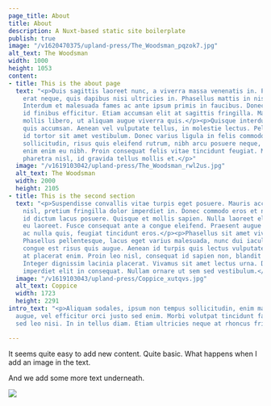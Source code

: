```yaml
---
page_title: About
title: About
description: A Nuxt-based static site boilerplate
publish: true
image: "/v1620470375/upland-press/The_Woodsman_pqzok7.jpg"
alt_text: The Woodsman
width: 1000
height: 1053
content:
- title: This is the about page
  text: "<p>Duis sagittis laoreet nunc, a viverra massa venenatis in. Praesent mattis
    erat neque, quis dapibus nisi ultricies in. Phasellus mattis in nisi ac feugiat.
    Interdum et malesuada fames ac ante ipsum primis in faucibus. Donec feugiat ligula
    id finibus efficitur. Etiam accumsan elit at sagittis fringilla. Mauris semper
    mollis libero, ut aliquam augue viverra quis.</p><p>Quisque interdum ornare eros
    quis accumsan. Aenean vel vulputate tellus, in molestie lectus. Pellentesque dapibus
    id tortor sit amet vestibulum. Donec varius ligula in felis commodo sodales. Morbi
    sollicitudin, risus quis eleifend rutrum, nibh arcu posuere neque, quis lobortis
    enim enim eu nibh. Proin consequat felis vitae tincidunt feugiat. Morbi tempus
    pharetra nisl, id gravida tellus mollis et.</p>"
  image: "/v1619103042/upland-press/The_Woodsman_rwl2us.jpg"
  alt_text: The Woodsman
  width: 2000
  height: 2105
- title: This is the second section
  text: "<p>Suspendisse convallis vitae turpis eget posuere. Mauris accumsan molestie
    nisl, pretium fringilla dolor imperdiet in. Donec commodo eros et nunc tristique,
    id dictum lacus posuere. Quisque et mollis sapien. Nulla laoreet elementum mauris
    eu laoreet. Fusce consequat ante a congue eleifend. Praesent augue mi, molestie
    ac nulla quis, feugiat tincidunt eros.</p><p>Phasellus sit amet viverra erat.
    Phasellus pellentesque, lacus eget varius malesuada, nunc dui iaculis nunc, sed
    congue est risus quis augue. Aenean id turpis quis lectus vulputate tempus. Nam
    at placerat enim. Proin leo nisl, consequat id sapien non, blandit suscipit urna.
    Integer dignissim lacinia placerat. Vivamus sit amet lectus urna. Duis dignissim
    imperdiet elit in consequat. Nullam ornare ut sem sed vestibulum.</p>"
  image: "/v1619103043/upland-press/Coppice_xutqvs.jpg"
  alt_text: Coppice
  width: 1723
  height: 2291
intro_text: "<p>Aliquam sodales, ipsum non tempus sollicitudin, enim massa vehicula
  augue, vel efficitur orci justo sed enim. Morbi volutpat tincidunt facilisis. Curabitur
  sed leo nisi. In in tellus diam. Etiam ultricies neque at rhoncus fringilla.</p>"

---
```

It seems quite easy to add new content. Quite basic. What happens when I add an image in the text.

And we add some more text underneath.

![](/v1611949894/upland-press/6771F101-DF5A-43EC-A622-5C629C0FFC42_ipt3um.jpg)
